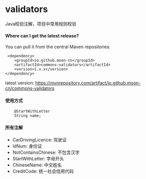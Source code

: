 # validators
Java校验注解，项目中常用规则校验

#### Where can I get the latest release?
You can pull it from the central Maven repositories:
```
 <dependency>
    <groupId>io.github.moon-cn</groupId>
    <artifactId>commons-validators</artifactId>
    <version>1.x.x</version>
</dependency>
```
latest version: https://mvnrepository.com/artifact/io.github.moon-cn/commons-validators


#### 使用方式


```
    @StartWithLetter
    String name;
```

#### 所有注解


- CarDrivingLicence: 驾驶证
- IdNum: 身份证
- NotContainsChinese: 不包含汉字
- StartWithLetter: 字母开头
- ChineseName: 中文姓名
- CreditCode: 统一社会信用代码